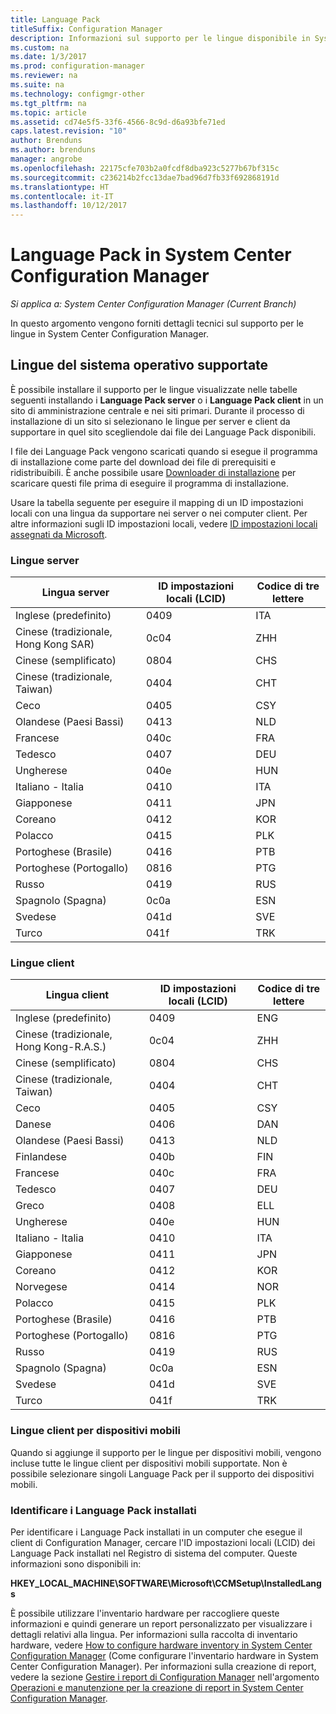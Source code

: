 ```yaml
---
title: Language Pack
titleSuffix: Configuration Manager
description: Informazioni sul supporto per le lingue disponibile in System Center Configuration Manager.
ms.custom: na
ms.date: 1/3/2017
ms.prod: configuration-manager
ms.reviewer: na
ms.suite: na
ms.technology: configmgr-other
ms.tgt_pltfrm: na
ms.topic: article
ms.assetid: cd74e5f5-33f6-4566-8c9d-d6a93bfe71ed
caps.latest.revision: "10"
author: Brenduns
ms.author: brenduns
manager: angrobe
ms.openlocfilehash: 22175cfe703b2a0fcdf8dba923c5277b67bf315c
ms.sourcegitcommit: c236214b2fcc13dae7bad96d7fb33f692868191d
ms.translationtype: HT
ms.contentlocale: it-IT
ms.lasthandoff: 10/12/2017
---
```

# <a name="language-packs-in-system-center-configuration-manager"></a>Language Pack in System Center Configuration Manager

*Si applica a: System Center Configuration Manager (Current Branch)*

In questo argomento vengono forniti dettagli tecnici sul supporto per le lingue in System Center Configuration Manager.  

## <a name="BKMK_SupLanguagePacks"></a> Lingue del sistema operativo supportate  
 È possibile installare il supporto per le lingue visualizzate nelle tabelle seguenti installando i **Language Pack server** o i **Language Pack client** in un sito di amministrazione centrale e nei siti primari. Durante il processo di installazione di un sito si selezionano le lingue per server e client da supportare in quel sito scegliendole dai file dei Language Pack disponibili.

 I file dei Language Pack vengono scaricati quando si esegue il programma di installazione come parte del download dei file di prerequisiti e ridistribuibili. È anche possibile usare [Downloader di installazione](setup-downloader.md) per scaricare questi file prima di eseguire il programma di installazione.   

 Usare la tabella seguente per eseguire il mapping di un ID impostazioni locali con una lingua da supportare nei server o nei computer client. Per altre informazioni sugli ID impostazioni locali, vedere [ID impostazioni locali assegnati da Microsoft](http://go.microsoft.com/fwlink/p/?LinkId=252609).  

### <a name="server-languages"></a>Lingue server  

|Lingua server|ID impostazioni locali (LCID)|Codice di tre lettere|  
|---------------------|------------------------|-----------------------|  
|Inglese (predefinito)|0409|ITA|  
|Cinese (tradizionale, Hong Kong SAR)|0c04|ZHH|  
|Cinese (semplificato)|0804|CHS|  
|Cinese (tradizionale, Taiwan)|0404|CHT|  
|Ceco|0405|CSY|  
|Olandese (Paesi Bassi)|0413|NLD|  
|Francese|040c|FRA|  
|Tedesco|0407|DEU|  
|Ungherese|040e|HUN|  
|Italiano - Italia|0410|ITA|  
|Giapponese|0411|JPN|  
|Coreano|0412|KOR|  
|Polacco|0415|PLK|  
|Portoghese (Brasile)|0416|PTB|  
|Portoghese (Portogallo)|0816|PTG|  
|Russo|0419|RUS|  
|Spagnolo (Spagna)|0c0a|ESN|  
|Svedese|041d|SVE|  
|Turco|041f|TRK|  

### <a name="client-languages"></a>Lingue client  

|Lingua client|ID impostazioni locali (LCID)|Codice di tre lettere|  
|---------------------|------------------------|-----------------------|  
|Inglese (predefinito)|0409|ENG|  
|Cinese (tradizionale, Hong Kong-R.A.S.)|0c04|ZHH|  
|Cinese (semplificato)|0804|CHS|  
|Cinese (tradizionale, Taiwan)|0404|CHT|  
|Ceco|0405|CSY|  
|Danese|0406|DAN|  
|Olandese (Paesi Bassi)|0413|NLD|  
|Finlandese|040b|FIN|  
|Francese|040c|FRA|  
|Tedesco|0407|DEU|  
|Greco|0408|ELL|  
|Ungherese|040e|HUN|  
|Italiano - Italia|0410|ITA|  
|Giapponese|0411|JPN|  
|Coreano|0412|KOR|  
|Norvegese|0414|NOR|  
|Polacco|0415|PLK|  
|Portoghese (Brasile)|0416|PTB|  
|Portoghese (Portogallo)|0816|PTG|  
|Russo|0419|RUS|  
|Spagnolo (Spagna)|0c0a|ESN|  
|Svedese|041d|SVE|  
|Turco|041f|TRK|  

### <a name="mobile-device-client-languages"></a>Lingue client per dispositivi mobili  
 Quando si aggiunge il supporto per le lingue per dispositivi mobili, vengono incluse tutte le lingue client per dispositivi mobili supportate. Non è possibile selezionare singoli Language Pack per il supporto dei dispositivi mobili.  

### <a name="identify-installed-language-packs"></a>Identificare i Language Pack installati  
Per identificare i Language Pack installati in un computer che esegue il client di Configuration Manager, cercare l'ID impostazioni locali (LCID) dei Language Pack installati nel Registro di sistema del computer. Queste informazioni sono disponibili in:

 **HKEY_LOCAL_MACHINE\SOFTWARE\Microsoft\CCMSetup\InstalledLangs**  

È possibile utilizzare l'inventario hardware per raccogliere queste informazioni e quindi generare un report personalizzato per visualizzare i dettagli relativi alla lingua. Per informazioni sulla raccolta di inventario hardware, vedere [How to configure hardware inventory in System Center Configuration Manager](../../../../core/clients/manage/inventory/configure-hardware-inventory.md) (Come configurare l'inventario hardware in System Center Configuration Manager). Per informazioni sulla creazione di report, vedere la sezione [Gestire i report di Configuration Manager](../../../../core/servers/manage/operations-and-maintenance-for-reporting.md#BKMK_ManageReports) nell'argomento [Operazioni e manutenzione per la creazione di report in System Center Configuration Manager](../../../../core/servers/manage/operations-and-maintenance-for-reporting.md).  
